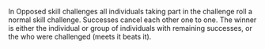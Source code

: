 In Opposed skill challenges all individuals taking part in the challenge roll a normal skill challenge. Successes cancel each other one to one. The winner is either the individual or group of individuals with remaining successes, or the who were challenged (meets it beats it). 